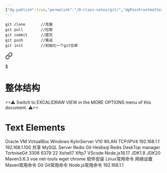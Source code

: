 ```yaml
---
{"dg-publish":true,"permalink":"/0-class-notes/git/","dgPassFrontmatter":true,"created":"2023-10-06T19:54:53.000+08:00"}
---
```


```shell
git clone		//克隆
git pull	 	//拉取
git commit   	//提交
git push	 	//推送
git init	 	//初始化一个git仓库
```

<div class="transclusion internal-embed is-loaded"><a class="markdown-embed-link" href="/0-class-notes//" aria-label="Open link"><svg xmlns="http://www.w3.org/2000/svg" width="24" height="24" viewBox="0 0 24 24" fill="none" stroke="currentColor" stroke-width="2" stroke-linecap="round" stroke-linejoin="round" class="svg-icon lucide-link"><path d="M10 13a5 5 0 0 0 7.54.54l3-3a5 5 0 0 0-7.07-7.07l-1.72 1.71"></path><path d="M14 11a5 5 0 0 0-7.54-.54l-3 3a5 5 0 0 0 7.07 7.07l1.71-1.71"></path></svg></a><div class="markdown-embed">

$<div class="markdown-embed-title">

# 整体结构

</div>



==⚠  Switch to EXCALIDRAW VIEW in the MORE OPTIONS menu of this document. ⚠==

# Text Elements
Oracle VM VirtualBox 
Windows 
KylinServer V10 
WLAN TCP/IPV4
192.168.1.1 
192.168.1.100 
共享 
MySQL Server 
Redis 
Git 
Heidisql 
Redis DeskTop manager 
TortoiseGit 
3306 
6379 
22 
Xshell7 Xftp7 
VScode 
Node.js18.17 
JDK1.8  JDK20 
Maven3.6.3 
vue 
net-tools 
wget 
chrome 
软件安装 
Linux常用命令 
网络设置 
Maven常用命令 
Git 
Git常用命令 
Node.js常用命令 
192.168.1.1 


</div></div>
